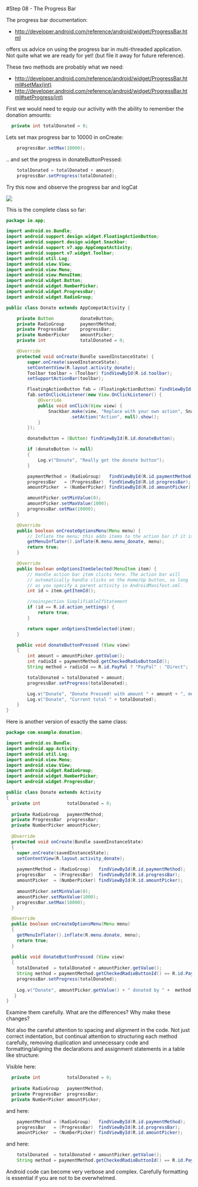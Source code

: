 #Step 08 - The Progress Bar

The progress bar documentation:

- <http://developer.android.com/reference/android/widget/ProgressBar.html>

offers us advice on using the progress bar in multi-threaded application. Not quite what we are ready for yet! (but file it away for future reference).

These two methods are probably what we need:

- <http://developer.android.com/reference/android/widget/ProgressBar.html#setMax(int)>
- <http://developer.android.com/reference/android/widget/ProgressBar.html#setProgress(int)>

First we would need to equip our activity with the ability to remember the donation amounts:

~~~java
  private int totalDonated = 0;
~~~

Lets set max progress bar to 10000 in onCreate:

~~~java
    progressBar.setMax(10000);
~~~

.. and set the progress in donateButtonPressed:

~~~java
    totalDonated = totalDonated + amount;
    progressBar.setProgress(totalDonated);
~~~

Try this now and observe the progress bar and logCat

![](../img/lab2s801.png)

This is the complete class so far:

~~~java
package ie.app;

import android.os.Bundle;
import android.support.design.widget.FloatingActionButton;
import android.support.design.widget.Snackbar;
import android.support.v7.app.AppCompatActivity;
import android.support.v7.widget.Toolbar;
import android.util.Log;
import android.view.View;
import android.view.Menu;
import android.view.MenuItem;
import android.widget.Button;
import android.widget.NumberPicker;
import android.widget.ProgressBar;
import android.widget.RadioGroup;

public class Donate extends AppCompatActivity {

    private Button          donateButton;
    private RadioGroup      paymentMethod;
    private ProgressBar     progressBar;
    private NumberPicker    amountPicker;
    private int             totalDonated = 0;

    @Override
    protected void onCreate(Bundle savedInstanceState) {
        super.onCreate(savedInstanceState);
        setContentView(R.layout.activity_donate);
        Toolbar toolbar = (Toolbar) findViewById(R.id.toolbar);
        setSupportActionBar(toolbar);

        FloatingActionButton fab = (FloatingActionButton) findViewById(R.id.fab);
        fab.setOnClickListener(new View.OnClickListener() {
            @Override
            public void onClick(View view) {
                Snackbar.make(view, "Replace with your own action", Snackbar.LENGTH_LONG)
                        .setAction("Action", null).show();
            }
        });

        donateButton = (Button) findViewById(R.id.donateButton);

        if (donateButton != null)
        {
            Log.v("Donate", "Really got the donate button");
        }

        paymentMethod = (RadioGroup)   findViewById(R.id.paymentMethod);
        progressBar   = (ProgressBar)  findViewById(R.id.progressBar);
        amountPicker  = (NumberPicker) findViewById(R.id.amountPicker);

        amountPicker.setMinValue(0);
        amountPicker.setMaxValue(1000);
        progressBar.setMax(10000);
    }

    @Override
    public boolean onCreateOptionsMenu(Menu menu) {
        // Inflate the menu; this adds items to the action bar if it is present.
        getMenuInflater().inflate(R.menu.menu_donate, menu);
        return true;
    }

    @Override
    public boolean onOptionsItemSelected(MenuItem item) {
        // Handle action bar item clicks here. The action bar will
        // automatically handle clicks on the Home/Up button, so long
        // as you specify a parent activity in AndroidManifest.xml.
        int id = item.getItemId();

        //noinspection SimplifiableIfStatement
        if (id == R.id.action_settings) {
            return true;
        }

        return super.onOptionsItemSelected(item);
    }

    public void donateButtonPressed (View view)
    {
        int amount = amountPicker.getValue();
        int radioId = paymentMethod.getCheckedRadioButtonId();
        String method = radioId == R.id.PayPal ? "PayPal" : "Direct";

        totalDonated = totalDonated + amount;
        progressBar.setProgress(totalDonated);

        Log.v("Donate", "Donate Pressed! with amount " + amount + ", method: " + method);
        Log.v("Donate", "Current total " + totalDonated);
    }
}

~~~

Here is another version of exactly the same class:

~~~java
package com.example.donation;

import android.os.Bundle;
import android.app.Activity;
import android.util.Log;
import android.view.Menu;
import android.view.View;
import android.widget.RadioGroup;
import android.widget.NumberPicker;
import android.widget.ProgressBar;

public class Donate extends Activity
{
  private int          totalDonated = 0;
  
  private RadioGroup   paymentMethod;
  private ProgressBar  progressBar;
  private NumberPicker amountPicker;
  
  @Override
  protected void onCreate(Bundle savedInstanceState)
  {
    super.onCreate(savedInstanceState);
    setContentView(R.layout.activity_donate);
    
    paymentMethod = (RadioGroup)   findViewById(R.id.paymentMethod);
    progressBar   = (ProgressBar)  findViewById(R.id.progressBar);
    amountPicker  = (NumberPicker) findViewById(R.id.amountPicker);
    
    amountPicker.setMinValue(0);
    amountPicker.setMaxValue(1000);
    progressBar.setMax(10000);
  }

  @Override
  public boolean onCreateOptionsMenu(Menu menu)
  {
    getMenuInflater().inflate(R.menu.donate, menu);
    return true;
  }
  
  public void donateButtonPressed (View view) 
  {
    totalDonated  = totalDonated + amountPicker.getValue();
    String method = paymentMethod.getCheckedRadioButtonId() == R.id.PayPal ? "PayPal" : "Direct";
    progressBar.setProgress(totalDonated);
    
    Log.v("Donate", amountPicker.getValue() + " donated by " +  method + "\nCurrent total " + totalDonated);
   }
}
~~~

Examine them carefully. What are the differences? Why make these changes?

Not also the careful attention to spacing and alignment in the code. Not just correct indentation, but continual attention to structuring each method carefully, removing duplication and unnecessary code and formatting/aligning the declarations and assignment statements in a table like structure:

Visible here:

~~~java
  private int          totalDonated = 0;
  
  private RadioGroup   paymentMethod;
  private ProgressBar  progressBar;
  private NumberPicker amountPicker;
~~~

and here:

~~~java
    paymentMethod = (RadioGroup)   findViewById(R.id.paymentMethod);
    progressBar   = (ProgressBar)  findViewById(R.id.progressBar);
    amountPicker  = (NumberPicker) findViewById(R.id.amountPicker);
~~~

and here:

~~~java
    totalDonated  = totalDonated + amountPicker.getValue();
    String method = paymentMethod.getCheckedRadioButtonId() == R.id.PayPal ? "PayPal" : "Direct";
~~~


Android code can become very verbose and complex. Carefully formatting is essential if you are not to be overwhelmed.